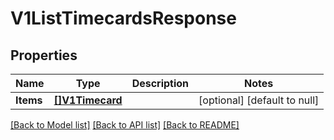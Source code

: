 # V1ListTimecardsResponse

## Properties
Name | Type | Description | Notes
------------ | ------------- | ------------- | -------------
**Items** | [**[]V1Timecard**](V1Timecard.md) |  | [optional] [default to null]

[[Back to Model list]](../README.md#documentation-for-models) [[Back to API list]](../README.md#documentation-for-api-endpoints) [[Back to README]](../README.md)

